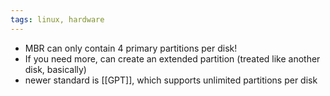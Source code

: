 ```yaml
---
tags: linux, hardware
---
```


- MBR can only contain 4 primary partitions per disk!
- If you need more, can create an extended partition (treated like another disk, basically)
- newer standard is [[GPT]], which supports unlimited partitions per disk